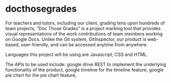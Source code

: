 # docthosegrades
For teachers and tutors, including our client, grading tens upon hundreds of team projects, “Doc Those Grades” is a project marking tool 
that provides visual representations of the work contributions of team members working on Google Docs. Unlike the Git system, GitInspector, 
our product is web-based, user-friendly, and can be accessed anytime from anywhere.

Languages this project will be using are Javascript, CSS and HTML.

The APIs to be used include:
google drive REST	to implement the underlying functionality of the product,
google timeline		for the timeline feature,
google pie chart	for the pie chart feature,
